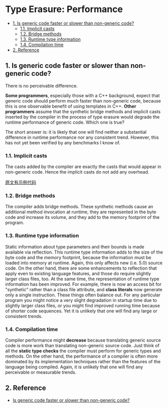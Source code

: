 # Type Erasure: Performance

<!-- TOC -->

- [1. Is generic code faster or slower than non-generic code?](#1-is-generic-code-faster-or-slower-than-non-generic-code)
  - [1.1. Implicit casts](#11-implicit-casts)
  - [1.2. Bridge methods](#12-bridge-methods)
  - [1.3. Runtime type information](#13-runtime-type-information)
  - [1.4. Compilation time](#14-compilation-time)
- [2. Reference](#2-reference)

<!-- /TOC -->

## 1. Is generic code faster or slower than non-generic code?

There is no perceivable difference.

**Some programmers**, especially those with a C++ background, expect that generic code should perform much faster than non-generic code, because this is one observable benefit of using templates in C++. **Other programmers** assume that the synthetic bridge methods and implicit casts inserted by the compiler in the process of type erasure would degrade the runtime performance of generic code.  Which one is true? 

The short answer is: it is likely that one will find neither a substantial difference in runtime performance nor any consistent trend.  However, this has not yet been verified by any benchmarks I know of.  

### 1.1. Implicit casts

The casts added by the compiler are exactly the casts that would appear in non-generic code. Hence the implicit casts do not add any overhead.

[原文有示例代码](http://www.angelikalanger.com/GenericsFAQ/FAQSections/TechnicalDetails.html#FAQ110)

### 1.2. Bridge methods

The compiler adds bridge methods. These synthetic methods cause an additional method invocation at runtime, they are represented in the byte code and increase its volume, and they add to the memory footprint of the program.

### 1.3. Runtime type information

Static information about type parameters and their bounds is made available via reflection. This runtime type information adds to the size of the byte code and the memory footprint, because the information must be loaded into memory at runtime.  Again, this only affects new (i.e. 5.0) source code.  On the other hand, there are some enhancements to reflection that apply even to existing language features, and those do require slightly larger class files, too. At the same time, the representation of runtime type information has been improved. For example, there is now an access bit for "synthetic" rather than a class file attribute, and **class literals** now generate only a single instruction. These things often balance out.  For any particular program you might notice a very slight degradation in startup time due to slightly larger class files, or you might find improved running time because of shorter code sequences.  Yet it is unlikely that one will find any large or consistent trends.

### 1.4. Compilation time

Compiler performance might **decrease** because translating generic source code is more work than translating non-generic source code. Just think of all the **static type checks** the compiler must perform for generic types and methods. On the other hand, the performance of a compiler is often more dominated by its implementation techniques rather than the features of the language being compiled. Again, it is unlikely that one will find any perceivable or measurable trends.

## 2. Reference

- [Is generic code faster or slower than non-generic code?](http://www.angelikalanger.com/GenericsFAQ/FAQSections/TechnicalDetails.html#FAQ110)
